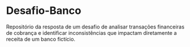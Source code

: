 # Desafio-Banco
Repositório da resposta de um desafio de analisar transações financeiras de cobrança e identificar inconsistências que impactam diretamente a receita de um banco fictício. 
